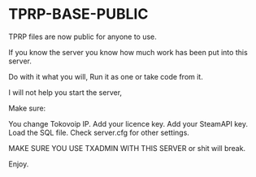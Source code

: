 # TPRP-BASE-PUBLIC

TPRP files are now public for anyone to use.

If you know the server you know how much work has been put into this server.

Do with it what you will, Run it as one or take code from it. 

I will not help you start the server, 

Make sure:

You change Tokovoip IP.
Add your licence key.
Add your SteamAPI key.
Load the SQL file.
Check server.cfg for other settings.

MAKE SURE YOU USE TXADMIN WITH THIS SERVER or shit will break.

Enjoy.
